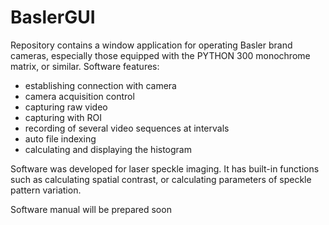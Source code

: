 # BaslerGUI

Repository contains a window application for operating Basler brand cameras, especially those equipped with the PYTHON 300 monochrome matrix, or similar. 
Software features:
* establishing connection with camera
* camera acquisition control
* capturing raw video
* capturing with ROI
* recording of several video sequences at intervals
* auto file indexing
* calculating and displaying the histogram

Software was developed for laser speckle imaging. It has built-in functions such as calculating spatial contrast, or calculating parameters of speckle pattern variation.

Software manual will be prepared soon
  
